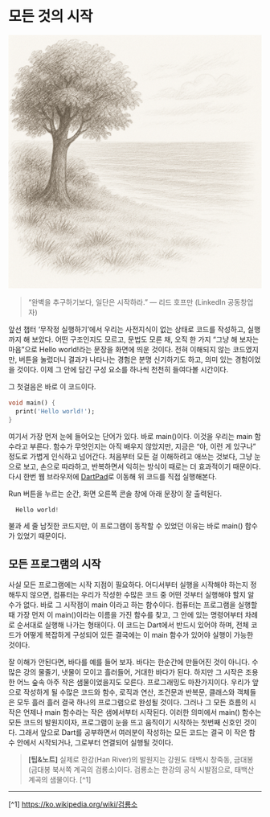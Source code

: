 # 모든 것의 시작

![모든것의시작](../../images/02_02_main.png)


> “완벽을 추구하기보다, 일단은 시작하라.”
— 리드 호프만 (LinkedIn 공동창업자)


앞선 챕터 ‘무작정 실행하기’에서 우리는 사전지식이 없는 상태로 코드를 작성하고, 실행까지 해 보았다. 어떤 구조인지도 모르고, 문법도 모른 채, 오직 한 가지 “그냥 해 보자는 마음”으로 Hello world!라는 문장을 화면에 띄운 것이다. 전혀 이해되지 않는 코드였지만, 버튼을 눌렀더니 결과가 나타나는 경험은 분명 신기하기도 하고, 의미 있는 경험이었을 것이다. 이제 그 안에 담긴 구성 요소를 하나씩 천천히 들여다볼 시간이다. 

그 첫걸음은 바로 이 코드이다.

```dart
void main() {
  print('Hello world!');
}
```

여기서 가장 먼저 눈에 들어오는 단어가 있다. 바로 main()이다. 이것을 우리는 main 함수라고 부른다. 함수가 무엇인지는 아직 배우지 않았지만, 지금은 “아, 이런 게 있구나” 정도로 가볍게 인식하고 넘어간다. 처음부터 모든 걸 이해하려고 애쓰는 것보다, 그냥 눈으로 보고, 손으로 따라하고, 반복하면서 익히는 방식이 때로는 더 효과적이기 때문이다. 다시 한번 웹 브라우저에 [DartPad](https://dartpad.dev/)로 이동해 위 코드를 직접 실행해본다.

Run 버튼을 누르는 순간, 화면 오른쪽 콘솔 창에 아래 문장이 잘 출력된다.

```dart
  Hello world!
```

불과 세 줄 남짓한 코드지만, 이 프로그램이 동작할 수 있었던 이유는 바로 main() 함수가 있었기 때문이다.

## 모든 프로그램의 시작
사실 모든 프로그램에는 시작 지점이 필요하다. 어디서부터 실행을 시작해야 하는지 정해두지 않으면, 컴퓨터는 우리가 작성한 수많은 코드 중 어떤 것부터 실행해야 할지 알 수가 없다. 바로 그 시작점이 main 이라고 하는 함수이다. 컴퓨터는 프로그램을 실행할 때 가장 먼저 이 main()이라는 이름을 가진 함수를 찾고, 그 안에 있는 명령어부터 차례로 순서대로 실행해 나가는 형태이다. 이 코드는 Dart에서 반드시 있어야 하며, 전체 코드가 어떻게 복잡하게 구성되어 있든 결국에는 이 main 함수가 있어야 실행이 가능한 것이다.

잘 이해가 안된다면, 바다를 예를 들어 보자. 바다는 한순간에 만들어진 것이 아니다. 수많은 강의 물줄기, 냇물이 모이고 흘러들어, 거대한 바다가 된다. 하지만 그 시작은 조용한 어느 숲속 아주 작은 샘물이었을지도 모른다. 프로그래밍도 마찬가지이다. 우리가 앞으로 작성하게 될 수많은 코드와 함수, 로직과 연산, 조건문과 반복문, 클래스와 객체들은 모두 흘러 흘러 결국 하나의 프로그램으로 완성될 것이다. 그러나 그 모든 흐름의 시작은 언제나 main 함수라는 작은 샘에서부터 시작된다. 이러한 의미에서 main() 함수는 모든 코드의 발원지이자, 프로그램이 눈을 뜨고 움직이기 시작하는 첫번째 신호인 것이다. 그래서 앞으로 Dart를 공부하면서 여러분이 작성하는 모든 코드는 결국 이 작은 함수 안에서 시작되거나, 그로부터 연결되어 실행될 것이다.

>**[팁&노트]**
실제로 한강(Han River)의 발원지는 강원도 태백시 창죽동, 금대봉(금대봉 북서쪽 계곡의 검룡소)이다. 검룡소는 한강의 공식 시발점으로, 태백산 계곡의 샘물이다. [^1]

---

[^1] https://ko.wikipedia.org/wiki/검룡소
